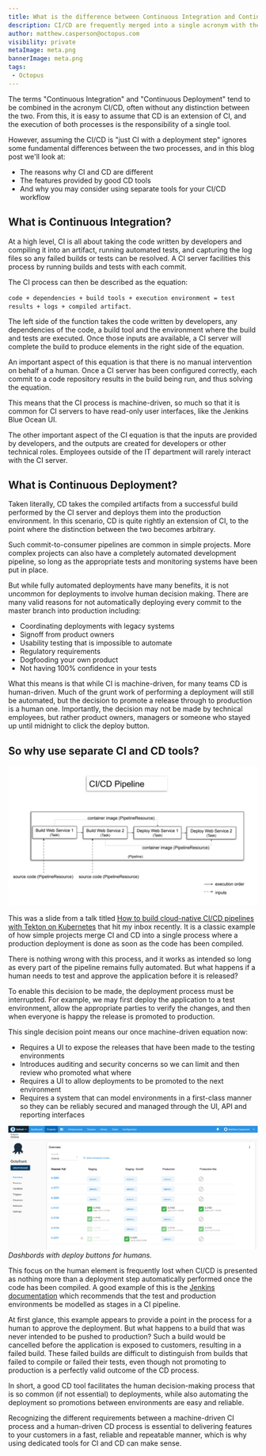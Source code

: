 ```yaml
---
title: What is the difference between Continuous Integration and Continuous Deployment?
description: CI/CD are frequently merged into a single acronym with the idea that they are a single process. This post looks at the fundamental differences between CI and CD.
author: matthew.casperson@octopus.com
visibility: private
metaImage: meta.png
bannerImage: meta.png
tags:
 - Octopus
---
```


The terms "Continuous Integration" and "Continuous Deployment" tend to be combined in the acronym CI/CD, often without any distinction between the two. From this, it is easy to assume that CD is an extension of CI, and the execution of both processes is the responsibility of a single tool.

However, assuming the CI/CD is "just CI with a deployment step" ignores some fundamental differences between the two processes, and in this blog post we'll look at:

* The reasons why CI and CD are different
* The features provided by good CD tools
* And why you may consider using separate tools for your CI/CD workflow

## What is Continuous Integration?
At a high level, CI is all about taking the code written by developers and compiling it into an artifact, running automated tests, and capturing the log files so any failed builds or tests can be resolved. A CI server facilities this process by running builds and tests with each commit.

The CI process can then be described as the equation:

`code + dependencies + build tools + execution environment = test results + logs + compiled artifact`.

The left side of the function takes the code written by developers, any dependencies of the code, a build tool and the environment where the build and tests are executed. Once those inputs are available, a CI server will complete the build to produce elements in the right side of the equation.

An important aspect of this equation is that there is no manual intervention on behalf of a human. Once a CI server has been configured correctly, each commit to a code repository results in the build being run, and thus solving the equation.

This means that the CI process is machine-driven, so much so that it is common for CI servers to have read-only user interfaces, like the Jenkins Blue Ocean UI.

The other important aspect of the CI equation is that the inputs are provided by developers, and the outputs are created for developers or other technical roles. Employees outside of the IT department will rarely interact with the CI server.

## What is Continuous Deployment?
Taken literally, CD takes the compiled artifacts from a successful build performed by the CI server and deploys them into the production environment. In this scenario, CD is quite rightly an extension of CI, to the point where the distinction between the two becomes arbitrary.

Such commit-to-consumer pipelines are common in simple projects. More complex projects can also have a completely automated development pipeline, so long as the appropriate tests and monitoring systems have been put in place.

But while fully automated deployments have many benefits, it is not uncommon for deployments to involve human decision making. There are many valid reasons for not automatically deploying every commit to the master branch into production including:

* Coordinating deployments with legacy systems
* Signoff from product owners
* Usability testing that is impossible to automate
* Regulatory requirements
* Dogfooding your own product
* Not having 100% confidence in your tests

What this means is that while CI is machine-driven, for many teams CD is human-driven. Much of the grunt work of performing a deployment will still be automated, but the decision to promote a release through to production is a human one. Importantly, the decision may not be made by technical employees, but rather product owners, managers or someone who stayed up until midnight to click the deploy button.

## So why use separate CI and CD tools?

![ci-cd-pipeline-diagram](ci-cd-pipeline-diagram.png "width=500")

This was a slide from a talk titled [How to build cloud-native CI/CD pipelines with Tekton on Kubernetes](https://developers.redhat.com/blog/2019/07/22/how-to-build-cloud-native-ci-cd-pipelines-with-tekton-on-kubernetes/?sc_cid=701f2000000RtqCAAS]) that hit my inbox recently. It is a classic example of how simple projects merge CI and CD into a single process where a production deployment is done as soon as the code has been compiled.

There is nothing wrong with this process, and it works as intended so long as every part of the pipeline remains fully automated. But what happens if a human needs to test and approve the application before it is released?

To enable this decision to be made, the deployment process must be interrupted. For example, we may first deploy the application to a test environment, allow the appropriate parties to verify the changes, and then when everyone is happy the release is promoted to production.

This single decision point means our once machine-driven equation now:
* Requires a UI to expose the releases that have been made to the testing environments
* Introduces auditing and security concerns so we can limit and then review who promoted what where
* Requires a UI to allow deployments to be promoted to the next environment
* Requires a system that can model environments in a first-class manner so they can be reliably secured and managed through the UI, API and reporting interfaces

![](dashboard.png "width=500")
*Dashbords with deploy buttons for humans.*

This focus on the human element is frequently lost when CI/CD is presented as nothing more than a deployment step automatically performed once the code has been compiled. A good example of this is the [Jenkins documentation](https://jenkins.io/doc/pipeline/tour/deployment/#stages-as-deployment-environments) which recommends that the test and production environments be modelled as stages in a CI pipeline.

At first glance, this example appears to provide a point in the process for a human to approve the deployment. But what happens to a build that was never intended to be pushed to production?  Such a build would be cancelled before the application is exposed to customers, resulting in a failed build. These failed builds are difficult to distinguish from builds that failed to compile or failed their tests, even though not promoting to production is a perfectly valid outcome of the CD process.

In short, a good CD tool facilitates the human decision-making process that is so common (if not essential) to deployments, while also automating the deployment so promotions between environments are easy and reliable.

Recognizing the different requirements between a machine-driven CI process and a human-driven CD process is essential to delivering features to your customers in a fast, reliable and repeatable manner, which is why using dedicated tools for CI and CD can make sense.
